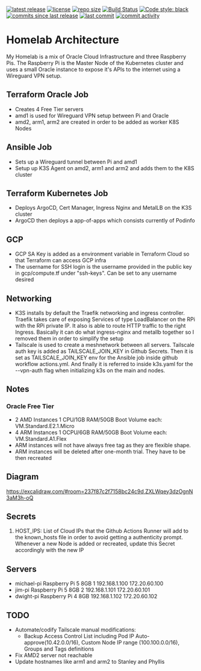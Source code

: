 [![latest release](https://img.shields.io/github/release/slashr/homelab)](https://github.com/slashr/homelab/releases)
[![license](https://img.shields.io/github/license/slashr/homelab)](https://github.com/slashr/homelab/blob/main/license.txt)
[![repo size](https://img.shields.io/github/repo-size/slashr/homelab)](https://github.com/slashr/homelab)
[![Build Status](https://img.shields.io/github/actions/workflow/status/slashr/homelab/actions.yml)](https://github.com/slashr/homelab/actions/workflows/actions.yml)
[![Code style: black](https://img.shields.io/badge/code%20style-black-000000)](https://github.com/python/black)
[![commits since last release](https://img.shields.io/github/commits-since/slashr/homelab/latest)](https://github.com/slashr/homelab/commits/main)
[![last commit](https://img.shields.io/github/last-commit/slashr/homelab)](https://github.com/slashr/homelab/commits/main)
[![commit activity](https://img.shields.io/github/commit-activity/y/slashr/homelab)](https://github.com/slashr/homelab/commits/main)

# Homelab Architecture

My Homelab is a mix of Oracle Cloud Infrastructure and three Raspberry Pis. The Raspberry Pi is the Master Node of the Kubernetes cluster and uses a small Oracle instance to expose it's APIs to the internet using a Wireguard VPN setup.

## Terraform Oracle Job
- Creates 4 Free Tier servers
- amd1 is used for Wireguard VPN setup between Pi and Oracle
- amd2, arm1, arm2 are created in order to be added as worker K8S Nodes

## Ansible Job
- Sets up a Wireguard tunnel between Pi and amd1
- Setup up K3S Agent on amd2, arm1 and arm2 and adds them to the K8S cluster

## Terraform Kubernetes Job
- Deploys ArgoCD, Cert Manager, Ingress Nginx and MetalLB on the K3S cluster
- ArgoCD then deploys a app-of-apps which consists currently of Podinfo

## GCP
- GCP SA Key is added as a environment variable in Terraform Cloud so that Terraform can access GCP infra
- The username for SSH login is the username provided in the public key in gcp/compute.tf under "ssh-keys". Can be set to any username desired

## Networking
- K3S installs by default the Traefik networking and ingress controller. Traefik takes care of exposing Services of type LoadBalancer on the RPi with the RPi private IP. It also is able to route HTTP traffic to the right Ingress. Basically it can do what ingress-nginx and metallb together so I removed them in order to simplify the setup
- Tailscale is used to create a meshnetwork between all servers. Tailscale auth key is added as TAILSCALE_JOIN_KEY in Github Secrets. Then it is set as TAILSCALE_JOIN_KEY env for the Ansible job inside github workflow actions.yml. And finally it is referred to inside k3s.yaml for the --vpn-auth flag when initializing k3s on the main and nodes.

## Notes
### Oracle Free Tier
- 2 AMD Instances 1 CPU/1GB RAM/50GB Boot Volume each: VM.Standard.E2.1.Micro
- 4 ARM Instances 1 OCPU/6GB RAM/50GB Boot Volume each: VM.Standard.A1.Flex
- ARM instances will not have always free tag as they are flexible shape.
- ARM instances will be deleted after one-month trial. They have to be then recreated

## Diagram
https://excalidraw.com/#room=237f87c2f7158bc24c9d,ZXLWqey3dzOgnN3aM3h-oQ

## Secrets
1. HOST_IPS: List of Cloud IPs that the Github Actions Runner will add to the known_hosts file in order to avoid getting a authenticity prompt. Whenever a new Node is added or recreated, update this Secret accordingly with the new IP

## Servers
- michael-pi        Raspberry Pi 5 8GB 1    192.168.1.100      172.20.60.100
- jim-pi            Raspberry Pi 5 8GB 2    192.168.1.101      172.20.60.101 
- dwight-pi         Raspberry Pi 4 8GB      192.168.1.102      172.20.60.102

## TODO
- Automate/codify Tailscale manual modifications:
  - Backup Access Control List including Pod IP Auto-approve(10.42.0.0/16), Custom Node IP range (100.100.0.0/16), Groups and Tags definitions
- Fix AMD2 server not reachable
- Update hostnames like arm1 and arm2 to Stanley and Phyllis
